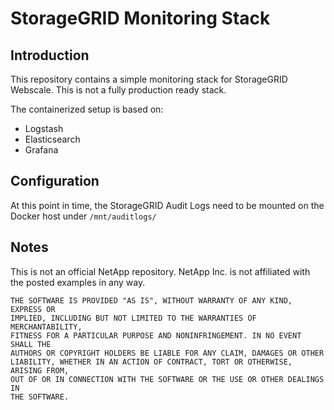 # StorageGRID Monitoring Stack

## Introduction
This repository contains a simple monitoring stack for StorageGRID Webscale. This is not a fully production ready stack.

The containerized setup is based on:

* Logstash
* Elasticsearch
* Grafana

## Configuration

At this point in time, the StorageGRID Audit Logs need to be mounted on the Docker host under `/mnt/auditlogs/`

## Notes
This is not an official NetApp repository. NetApp Inc. is not affiliated with the posted examples in any way.

```
THE SOFTWARE IS PROVIDED "AS IS", WITHOUT WARRANTY OF ANY KIND, EXPRESS OR
IMPLIED, INCLUDING BUT NOT LIMITED TO THE WARRANTIES OF MERCHANTABILITY,
FITNESS FOR A PARTICULAR PURPOSE AND NONINFRINGEMENT. IN NO EVENT SHALL THE
AUTHORS OR COPYRIGHT HOLDERS BE LIABLE FOR ANY CLAIM, DAMAGES OR OTHER
LIABILITY, WHETHER IN AN ACTION OF CONTRACT, TORT OR OTHERWISE, ARISING FROM,
OUT OF OR IN CONNECTION WITH THE SOFTWARE OR THE USE OR OTHER DEALINGS IN
THE SOFTWARE.
```
